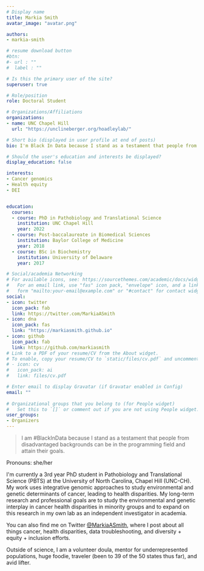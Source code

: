 ```yaml
---
# Display name
title: Markia Smith
avatar_image: "avatar.png"

authors:
- markia-smith

# resume download button
#btn:
#- url : ""
#  label : ""

# Is this the primary user of the site?
superuser: true

# Role/position
role: Doctoral Student

# Organizations/Affiliations
organizations:
- name: UNC Chapel Hill
  url: "https://unclineberger.org/hoadleylab/"

# Short bio (displayed in user profile at end of posts)
bio: I'm Black In Data because I stand as a testament that people from disadvantaged backgrounds can be in the programming field and attain their goals.

# Should the user's education and interests be displayed?
display_education: false

interests:
- Cancer genomics
- Health equity
- DEI


education:
  courses:
  - course: PhD in Pathobiology and Translational Science
    institution: UNC Chapel Hill
    year: 2022
  - course: Post-baccalaureate in Biomedical Sciences
    institution: Baylor College of Medicine
    year: 2018
  - course: BSc in Biochemistry
    institution: University of Delaware
    year: 2017

# Social/academia Networking
# For available icons, see: https://sourcethemes.com/academic/docs/widgets/#icons
#   For an email link, use "fas" icon pack, "envelope" icon, and a link in the
#   form "mailto:your-email@example.com" or "#contact" for contact widget.
social:
- icon: twitter
  icon_pack: fab
  link: https://twitter.com/MarkiaASmith
- icon: dna
  icon_pack: fas
  link: "https://markiasmith.github.io"
- icon: github
  icon_pack: fab
  link: https://github.com/markiasmith
# Link to a PDF of your resume/CV from the About widget.
# To enable, copy your resume/CV to `static/files/cv.pdf` and uncomment the lines below.  
# - icon: cv
#   icon_pack: ai
#   link: files/cv.pdf

# Enter email to display Gravatar (if Gravatar enabled in Config)
email: ""
  
# Organizational groups that you belong to (for People widget)
#   Set this to `[]` or comment out if you are not using People widget.  
user_groups:
- Organizers
---
```

> I am #BlackInData because I stand as a testament that people from disadvantaged backgrounds can be in the programming field and attain their goals. 

Pronouns: she/her 

I'm currently a 3rd year PhD student in Pathobiology and Translational Science (PBTS) at the University of North Carolina, Chapel Hill (UNC-CH). My work uses integrative genomic approaches to study environmental and genetic determinants of cancer, leading to health disparities. My long-term research and professional goals are to study the environmental and genetic interplay in cancer health disparities in minority groups and to expand on this research in my own lab as an independent investigator in academia.

You can also find me on Twitter [@MarkiaASmith](https://twitter.com/MarkiaASmith), where I post about all things cancer, health disparities, data troubleshooting, and diversity + equity + inclusion efforts. 

Outside of science, I am a volunteer doula, mentor for underrepresented populations, huge foodie, traveler (been to 39 of the 50 states thus far), and avid lifter.